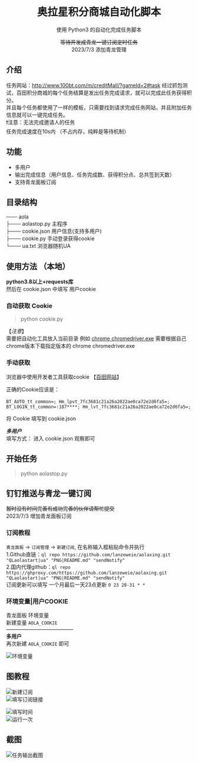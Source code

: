 <div align="center">
<h1 align="center">奥拉星积分商城自动化脚本</h1>

使用 Python3 的自动化完成任务脚本

~~等待开发成青龙一键订阅定时任务~~<br>2023/7/3 添加青龙管理
</div>

## 介绍
任务网站：http://www.100bt.com/m/creditMall/?gameId=2#task
经过抓包测试，百田积分商城的每个任务结算是发出任务完成请求，就可以完成此任务获得积分。<br>
并且每个任务都使用了一样的模板，只需要找到请求完成任务网站，并且附加任务信息就可以一键完成任务。<br>
❗注意：无法完成邀请人的任务<br>
任务完成速度在10s内 （不占内存，纯粹是等待机制）

## 功能
- 多用户
- 输出完成信息（用户信息、任务完成数、获得积分点、总共签到天数）
- 支持青龙面板订阅

## 目录结构
─── aola                
     ├─── aolastop.py        主程序             
     ├─── cookie.json        用户信息(支持多用户)             
     ├─── cookie.py          手动登录获得cookie         
     └─── ua.txt             浏览器随机UA              

## 使用方法 （本地）   
**python3.8以上+requests库**   
然后在 cookie.json 中填写 用户cookie
### 自动获取 Cookie
>python cookie.py       

【_注意_】   
需要把自动化工具放入当前目录 例如 [chrome chromedriver.exe](https://chromedriver.storage.googleapis.com/index.html)
需要根据自己chrome版本下载指定版本的 chrome chromedriver.exe

### 手动获取
浏览器中使用开发者工具获取cookie
【[百田网站](http://www.100bt.com/m/creditMall/?gameId=2#task)】<br>

正确的Cookie应该是：<br>  
`BT_AUTO_tt_common=; Hm_lpvt_7fc3681c21a26a2022ae0ca72e2d6fa5=; BT_LOGIN_tt_common=:187****; Hm_lvt_7fc3681c21a26a2022ae0ca72e2d6fa5=;`  

将 Cookie 填写到 cookie.json  <br>

_**多用户**_<br>
填写方式： 进入 cookie.json 观察即可
## 开始任务  <br>
>python aolastop.py 

## 钉钉推送与青龙一键订阅
~~暂时没有时间完善有成功完善的伙伴请帮忙提交~~  
2023/7/3 增加青龙面板订阅   

### 订阅教程   
```青龙面板``` -> ```订阅管理``` -> ```新建订阅```, 在名称输入框粘贴命令并执行<br>
1.Github直链：```ql repo https://github.com/lanzeweie/aolaxing.git "QLaolastart|ua" "PNG|README.md" "sendNotify"```<br>
2.国内代理github：```ql repo https://ghproxy.com/https://github.com/lanzeweie/aolaxing.git "QLaolastart|ua" "PNG|README.md" "sendNotify"```<br>
订阅更新可以填写 一个月最后一天23点更新 
``` 0 23 28-31 * * ``` 

### 环境变量|用户COOKIE <br>
青龙面板 环境变量 <br>
新建变量 `AOLA_COOKIE` <br>
—————————————<br>
**多用户** <br>
再次新建 `AOLA_COOKIE` 即可 <br>

![环境变量](./PNG/Cookie.png)

## 图教程 
![新建订阅](./PNG/2.png)  
![填写订阅链接](./PNG/3.png)  

![填写时间](./PNG/4.png)  
![运行一次](./PNG/5.png)  
## 截图
![任务输出截图](./PNG/1.png)

